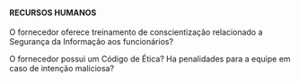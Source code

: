 #### RECURSOS HUMANOS   

O fornecedor oferece treinamento de conscientização relacionado a Segurança da Informação aos funcionários?

O fornecedor possui um Código de Ética? Ha penalidades para a equipe em caso de intenção maliciosa?